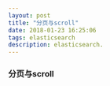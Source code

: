 ```yaml
---
layout: post
title: "分页与scroll"
date: 2018-01-23 16:25:06
tags: elasticsearch
description: elasticsearch.
---
```

### 分页与scroll
